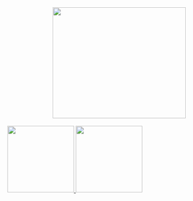 <body>

  <div align="center">
  <img src="https://media.giphy.com/media/SWoSkN6DxTszqIKEqv/giphy.gif?cid=ecf05e4724r849cemoqqiqbe2s63q4nr0cfncd94l5usl1ap&rid=giphy.gif&ct=g" style="width:300px;height:250px" />
  </div>
  </br>
  <div style="display: flex">
  <div align="center">
    <a href="https://github.com/FelipeLeopoldino">
    <img height="150em" src="https://github-readme-stats.vercel.app/api?username=FelipeLeopoldino&show_icons=true&theme=dracula&include_all_commits=true&count_private=true"/>
    <img height="150em" src="https://github-readme-stats.vercel.app/api/top-langs/?username=FelipeLeopoldino&layout=compact&langs_count=7&theme=dracula"/>
  </div>
  </div>
  </body> 
